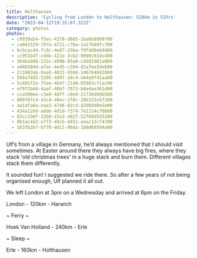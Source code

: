 ```yaml
---
title: Holthausen
description: 'Cycling from London to Holthausen: 520km in 51hrs'
date: "2023-04-12T19:35:07.322Z"
category: photos
photos:
  - c9939a54-f5ec-4370-d605-1ba6b8899700
  - ca041529-797a-4721-c76a-1a17b89fc700
  - 6cbcac44-fc8c-4e87-336a-f9fdd9eb9400
  - cc951b4f-c4de-421e-3cb2-9090c014c400
  - 364ba9d6-232c-4998-03a8-cddd3d61a000
  - a48b504d-afac-4ed5-c394-d2a7ee2deb00
  - 211683a6-9aa5-4815-95b8-146764692800
  - 566a74d5-5205-4d9f-a9c4-e64e9f41aa00
  - 5c601f2e-75ee-4b47-2148-05963cf1ac00
  - ef972bd4-4aaf-40b7-7073-b8edae361d00
  - cca500ee-c3e9-4dff-c8e9-21736d0db500
  - 080f6fc4-43c4-40ec-1f8c-28b153c6f200
  - aa1dfa8a-eae3-47d6-02cd-d2d8dd0e5e00
  - 434a12e0-adde-4d1d-f374-7e1214c70b00
  - 83cc19df-32b0-43a3-482f-52f69d555200
  - 0b1ac4d2-e7f3-49cb-d451-eeac12cf4100
  - 103fb2b7-bf78-4d11-06da-1b0d68594a00
---
```


Ulf’s from a village in Germany, he’d always mentioned that I should visit sometimes. At Easter around 
there they always have big fires, where they stack 'old christmas trees' in a huge stack and burn them.
Different villages stack them differently.

It sounded fun! I suggested we ride there. So after a few years of not being organised enough, Ulf planned
it all out.

We left London at 3pm on a Wednesday and arrived at 6pm on the Friday.

London - 120km - Harwich

~ Ferry ~

Hoek Van Holland - 240km - Erle

~ Sleep ~

Erle - 160km - Holthausen


















